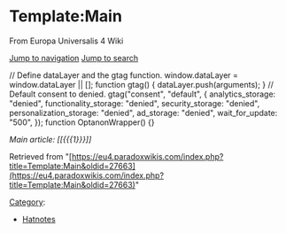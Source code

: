 Template:Main
=============

From Europa Universalis 4 Wiki

[Jump to navigation](#mw-sidebar-button) [Jump to search](#searchInput)

// Define dataLayer and the gtag function. window.dataLayer = window.dataLayer || \[\]; function gtag() { dataLayer.push(arguments); } // Default consent to denied. gtag("consent", "default", { analytics\_storage: "denied", functionality\_storage: "denied", security\_storage: "denied", personalization\_storage: "denied", ad\_storage: "denied", wait\_for\_update: "500", }); function OptanonWrapper() {}

_Main article: \[\[{{{1}}}\]\]_  

Retrieved from "[https://eu4.paradoxwikis.com/index.php?title=Template:Main&oldid=27663](https://eu4.paradoxwikis.com/index.php?title=Template:Main&oldid=27663)"

[Category](/Special:Categories "Special:Categories"):

*   [Hatnotes](/Category:Hatnotes "Category:Hatnotes")